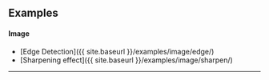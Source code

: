 ## Examples

#### Image
- [Edge Detection]({{ site.baseurl }}/examples/image/edge/)
- [Sharpening effect]({{ site.baseurl }}/examples/image/sharpen/)

---